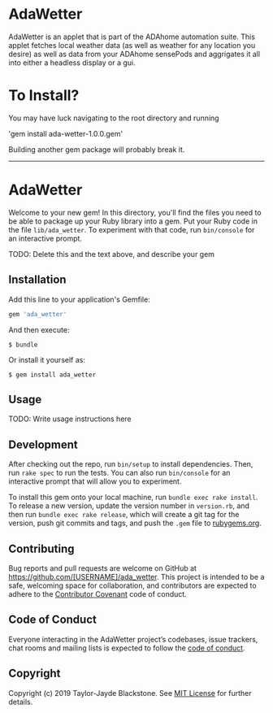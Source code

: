 # AdaWetter

AdaWetter is an applet that is part of the ADAhome automation suite. This applet fetches local weather data (as well as weather for any location you desire) as well as data from your ADAhome sensePods and aggrigates it all into either a headless display or a gui.

# To Install?

You may have luck navigating to the root directory and running 

'gem install ada-wetter-1.0.0.gem'

Building another gem package will probably break it.



----


# AdaWetter

Welcome to your new gem! In this directory, you'll find the files you need to be able to package up your Ruby library into a gem. Put your Ruby code in the file `lib/ada_wetter`. To experiment with that code, run `bin/console` for an interactive prompt.

TODO: Delete this and the text above, and describe your gem

## Installation

Add this line to your application's Gemfile:

```ruby
gem 'ada_wetter'
```

And then execute:

    $ bundle

Or install it yourself as:

    $ gem install ada_wetter

## Usage

TODO: Write usage instructions here

## Development

After checking out the repo, run `bin/setup` to install dependencies. Then, run `rake spec` to run the tests. You can also run `bin/console` for an interactive prompt that will allow you to experiment.

To install this gem onto your local machine, run `bundle exec rake install`. To release a new version, update the version number in `version.rb`, and then run `bundle exec rake release`, which will create a git tag for the version, push git commits and tags, and push the `.gem` file to [rubygems.org](https://rubygems.org).

## Contributing

Bug reports and pull requests are welcome on GitHub at https://github.com/[USERNAME]/ada_wetter. This project is intended to be a safe, welcoming space for collaboration, and contributors are expected to adhere to the [Contributor Covenant](http://contributor-covenant.org) code of conduct.

## Code of Conduct

Everyone interacting in the AdaWetter project’s codebases, issue trackers, chat rooms and mailing lists is expected to follow the [code of conduct](https://github.com/[USERNAME]/ada_wetter/blob/master/CODE_OF_CONDUCT.md).

## Copyright

Copyright (c) 2019 Taylor-Jayde Blackstone. See [MIT License](LICENSE.txt) for further details.
